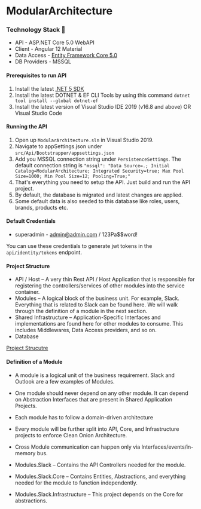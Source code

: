 # ModularArchitecture

### Technology Stack :muscle:

- API - ASP.NET Core 5.0 WebAPI
- Client - Angular 12 Material
- Data Access - [Entity Framework Core 5.0](https://docs.microsoft.com/en-us/ef/core/)
- DB Providers - MSSQL

#### Prerequisites to run API

1. Install the latest [.NET 5 SDK](https://dotnet.microsoft.com/download/dotnet/5.0)
2. Install the latest DOTNET & EF CLI Tools by using this command `dotnet tool install --global dotnet-ef` 
3. Install the latest version of Visual Studio IDE 2019 (v16.8 and above) OR Visual Studio Code

#### Running the API

1. Open up `ModularArchitecture.sln` in Visual Studio 2019.
2. Navigate to appSettings.json under `src/Api/Bootstrapper/appsettings.json`
3. Add you MSSQL connection string under `PersistenceSettings`. The default connection string is `"mssql": "Data Source=.; Initial Catalog=ModularArchitecture; Integrated Security=true; Max Pool Size=1000; Min Pool Size=12; Pooling=True;"`
4. That's everything you need to setup the API. Just build and run the API project.
5. By default, the database is migrated and latest changes are applied.
6. Some default data is also seeded to this database like roles, users, brands, products etc.

#### Default Credentials

- superadmin - admin@admin.com / 123Pa$$word!

You can use these credentials to generate jwt tokens in the `api/identity/tokens` endpoint.

#### Project Structure

- API / Host – A very thin Rest API / Host Application that is responsible for registering the controllers/services of other modules into the service container.
- Modules – A logical block of the business unit. For example, Slack. Everything that is related to Slack can be found here. We will walk through the definition of a module in the next section.
- Shared Infrastructure – Application-Specific Interfaces and implementations are found here for other modules to consume. This includes Middlewares, Data Access providers, and so on.
- Database

[ Project Strucutre](https://raw.githubusercontent.com/neckata/ModularArchitecture/master/About/structure.PNG)

#### Definition of a Module
 - A module is a logical unit of the business requirement. Slack and Outlook are a few examples of Modules.
 - One module should never depend on any other module. It can depend on Abstraction Interfaces that are present in Shared Application Projects.
 - Each module has to follow a domain-driven architecture
 - Every module will be further split into API, Core, and Infrastructure projects to enforce Clean Onion Architecture.
 - Cross Module communication can happen only via Interfaces/events/in-memory bus.

 - Modules.Slack – Contains the API Controllers needed for the module.
 - Modules.Slack.Core – Contains Entities, Abstractions, and everything needed for the module to function independently.
 - Modules.Slack.Infrastructure – This project depends on the Core for abstractions.


